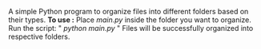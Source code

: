A simple Python program to organize files into different folders based on their types.
**To use :**
Place _main.py_ inside the folder you want to organize.
Run the script:
" _python main.py_ "
Files will be successfully organized into respective folders. 
